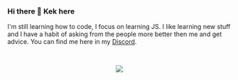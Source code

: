 ### Hi there 👋 Kek here

I'm still learning how to code, I focus on learning JS. I like learning new stuff and I have a habit of asking from the people more better then me and get advice. You can find me here in my [Discord](https://discord.gg/46GrXNc9mU).

<br>
<p align="center">
    <img src="https://github-readme-stats.vercel.app/api?username=Kekmw&theme=algolia&bg_color=020613&title_color=b0bff3&text_color=b0bff3&icon_color=58A6FF&show_icons=true&hide_border=true&hide=stars&count_private=true">
</p>
